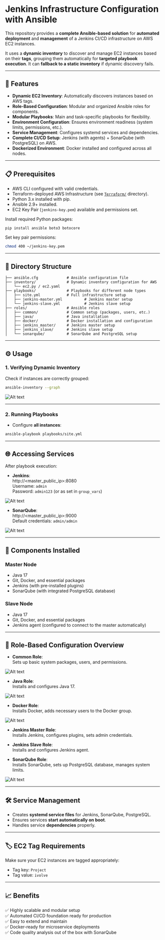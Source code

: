 # Jenkins Infrastructure Configuration with Ansible

This repository provides a **complete Ansible-based solution** for **automated deployment** and **management** of a Jenkins CI/CD infrastructure on AWS EC2 instances.

It uses a **dynamic inventory** to discover and manage EC2 instances based on their **tags**, grouping them automatically for **targeted playbook execution**. It can **fallback to a static inventory** if dynamic discovery fails.

---

## 🚀 Features

- **Dynamic EC2 Inventory**: Automatically discovers instances based on AWS tags.
- **Role-Based Configuration**: Modular and organized Ansible roles for components.
- **Modular Playbooks**: Main and task-specific playbooks for flexibility.
- **Environment Configuration**: Ensures environment readiness (system limits, permissions, etc.).
- **Service Management**: Configures systemd services and dependencies.
- **Complete CI/CD Setup**: Jenkins (with agents) + SonarQube (with PostgreSQL) on AWS.
- **Dockerized Environment**: Docker installed and configured across all nodes.

---

## 📋 Prerequisites

- AWS CLI configured with valid credentials.
- Terraform-deployed AWS Infrastructure (see [`Terraform/`](./Terraform) directory).
- Python 3.x installed with pip.
- Ansible 2.9+ installed.
- EC2 Key Pair (`jenkins-key.pem`) available and permissions set.

Install required Python packages:

```bash
pip install ansible boto3 botocore
```

Set key pair permissions:

```bash
chmod 400 ~/jenkins-key.pem
```

---

## 📂 Directory Structure

```
├── ansible.cfg             # Ansible configuration file
├── inventory/              # Dynamic inventory configuration for AWS
│   └── ec2.py / ec2.yaml
├── playbooks/              # Playbooks for different node types
│   ├── site.yml            # Full infrastructure setup
│   ├── jenkins-master.yml          # Jenkins master setup
│   └── jenkins-slave.yml           # Jenkins slave setup
├── roles/                  # Ansible roles
│   ├── common/             # Common setup (packages, users, etc.)
│   ├── java/               # Java installation
│   ├── docker/             # Docker installation and configuration
│   ├── jenkins_master/     # Jenkins master setup
│   ├── jenkins_slave/      # Jenkins slave setup
│   └── sonarqube/          # SonarQube and PostgreSQL setup
```

---

## ⚙️ Usage

### 1. Verifying Dynamic Inventory

Check if instances are correctly grouped:

```bash
ansible-inventory --graph
```
![Alt text](assets/pic1.png)

---

### 2. Running Playbooks

- Configure **all instances**:

```bash
ansible-playbook playbooks/site.yml
```

---

## 🌐 Accessing Services

After playbook execution:

- **Jenkins**:  
  http://<master_public_ip>:8080  
  Username: `admin`  
  Password: `admin123` (or as set in `group_vars`)

![Alt text](assets/pic2.png)

- **SonarQube**:  
  http://<master_public_ip>:9000  
  Default credentials: `admin/admin`

![Alt text](assets/pic3.png)

---

## 🔧 Components Installed

### Master Node

- Java 17
- Git, Docker, and essential packages
- Jenkins (with pre-installed plugins)
- SonarQube (with integrated PostgreSQL database)

### Slave Node

- Java 17
- Git, Docker, and essential packages
- Jenkins agent (configured to connect to the master automatically)

---

## 📑 Role-Based Configuration Overview

- **Common Role**:  
  Sets up basic system packages, users, and permissions.

![Alt text](assets/pic7.png)

- **Java Role**:  
  Installs and configures Java 17.

![Alt text](assets/pic6.png)

- **Docker Role**:  
  Installs Docker, adds necessary users to the Docker group.

![Alt text](assets/pic5.png)

- **Jenkins Master Role**:  
  Installs Jenkins, configures plugins, sets admin credentials.

- **Jenkins Slave Role**:  
  Installs and configures Jenkins agent.

- **SonarQube Role**:  
  Installs SonarQube, sets up PostgreSQL database, manages system limits.

![Alt text](assets/pic4.png)

---

## 🛠️ Service Management

- Creates **systemd service files** for Jenkins, SonarQube, PostgreSQL.
- Ensures services **start automatically on boot**.
- Handles service **dependencies** properly.

---

## 🏷️ EC2 Tag Requirements

Make sure your EC2 instances are tagged appropriately:

- Tag key: `Project`
- Tag value: `ivolve`

---

## 📈 Benefits

✅ Highly scalable and modular setup  
✅ Automated CI/CD foundation ready for production  
✅ Easy to extend and maintain  
✅ Docker-ready for microservice deployments  
✅ Code quality analysis out of the box with SonarQube  



